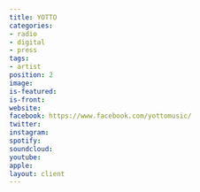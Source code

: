 ```yaml
---
title: YOTTO
categories:
- radio
- digital
- press
tags:
- artist
position: 2
image: 
is-featured: 
is-front: 
website: 
facebook: https://www.facebook.com/yottomusic/
twitter: 
instagram: 
spotify: 
soundcloud: 
youtube: 
apple: 
layout: client
---
```


